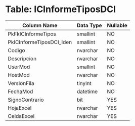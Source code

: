 # Table: ICInformeTiposDCI

| Column Name | Data Type | Nullable |
|-------------|-----------|----------|
| PkFkICInformeTipos | smallint | NO |
| PkICInformeTiposDCI_Iden | smallint | NO |
| Codigo | nvarchar | NO |
| Descripcion | nvarchar | NO |
| UserMod | smallint | NO |
| HostMod | nvarchar | NO |
| VersionFila | tinyint | NO |
| FechaMod | datetime | NO |
| SignoContrario | bit | YES |
| HojaExcel | nvarchar | YES |
| CeldaExcel | nvarchar | YES |
